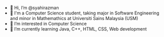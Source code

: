 - 👋 Hi, I’m @syahirazman
- 🏫 I'm a Computer Science student, taking major in Software Engineering and minor in Mathemathics at Universiti Sains Malaysia (USM)
- 👀 I’m interested in Computer Science
- 🌱 I’m currently learning Java, C++, HTML, CSS, Web development

<!---
syahirazman/syahirazman is a ✨ special ✨ repository because its `README.md` (this file) appears on your GitHub profile.
You can click the Preview link to take a look at your changes.
--->

